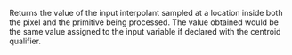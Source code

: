 Returns the value of the input interpolant sampled at a location inside both the pixel and the primitive being processed. The value obtained would be the same value assigned to the input variable if declared with the centroid qualifier.